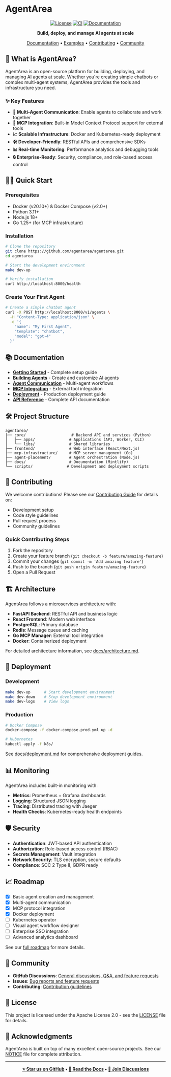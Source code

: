 # AgentArea

<div align="center">

[![License](https://img.shields.io/badge/license-Apache%202.0-blue.svg)](LICENSE)
[![CI](https://github.com/agentarea/agentarea/workflows/CI/badge.svg)](https://github.com/agentarea/agentarea/actions)
[![Documentation](https://img.shields.io/badge/docs-mintlify-green.svg)](https://docs.agentarea.dev)

**Build, deploy, and manage AI agents at scale**

[Documentation](https://docs.agentarea.dev) •
[Examples](docs/examples.md) •
[Contributing](docs/contributing.md) •
[Community](https://github.com/agentarea/agentarea/discussions)

</div>

## 🚀 What is AgentArea?

AgentArea is an open-source platform for building, deploying, and managing AI agents at scale. Whether you're creating simple chatbots or complex multi-agent systems, AgentArea provides the tools and infrastructure you need.

### ✨ Key Features

- **🤖 Multi-Agent Communication**: Enable agents to collaborate and work together
- **🔌 MCP Integration**: Built-in Model Context Protocol support for external tools
- **📈 Scalable Infrastructure**: Docker and Kubernetes-ready deployment
- **🛠️ Developer-Friendly**: RESTful APIs and comprehensive SDKs
- **📊 Real-time Monitoring**: Performance analytics and debugging tools
- **🔒 Enterprise-Ready**: Security, compliance, and role-based access control

## 🏃‍♂️ Quick Start

### Prerequisites

- Docker (v20.10+) & Docker Compose (v2.0+)
- Python 3.11+
- Node.js 18+
- Go 1.25+ (for MCP infrastructure)

### Installation

```bash
# Clone the repository
git clone https://github.com/agentarea/agentarea.git
cd agentarea

# Start the development environment
make dev-up

# Verify installation
curl http://localhost:8000/health
```

### Create Your First Agent

```bash
# Create a simple chatbot agent
curl -X POST http://localhost:8000/v1/agents \
  -H "Content-Type: application/json" \
  -d '{
    "name": "My First Agent",
    "template": "chatbot",
    "model": "gpt-4"
  }'
```

## 📚 Documentation

- **[Getting Started](docs/getting-started.md)** - Complete setup guide
- **[Building Agents](docs/building-agents.md)** - Create and customize AI agents
- **[Agent Communication](docs/agent-communication.md)** - Multi-agent workflows
- **[MCP Integration](docs/mcp-integration.md)** - External tool integration
- **[Deployment](docs/deployment.md)** - Production deployment guide
- **[API Reference](docs/api-reference.md)** - Complete API documentation

## 🛠️ Project Structure

```
agentarea/
├── core/                    # Backend API and services (Python)
│   ├── apps/               # Applications (API, Worker, CLI)
│   └── libs/               # Shared libraries
├── frontend/               # Web interface (React/Next.js)
├── mcp-infrastructure/     # MCP server management (Go)
├── agent-placement/        # Agent orchestration (Node.js)
├── docs/                   # Documentation (Mintlify)
└── scripts/               # Development and deployment scripts
```


## 🤝 Contributing

We welcome contributions! Please see our [Contributing Guide](docs/contributing.md) for details on:

- Development setup
- Code style guidelines
- Pull request process
- Community guidelines

### Quick Contributing Steps

1. Fork the repository
2. Create your feature branch (`git checkout -b feature/amazing-feature`)
3. Commit your changes (`git commit -m 'Add amazing feature'`)
4. Push to the branch (`git push origin feature/amazing-feature`)
5. Open a Pull Request

## 🏗️ Architecture

AgentArea follows a microservices architecture with:

- **FastAPI Backend**: RESTful API and business logic
- **React Frontend**: Modern web interface
- **PostgreSQL**: Primary database
- **Redis**: Message queue and caching
- **Go MCP Manager**: External tool integration
- **Docker**: Containerized deployment

For detailed architecture information, see [docs/architecture.md](docs/architecture.md).

## 🚀 Deployment

### Development

```bash
make dev-up      # Start development environment
make dev-down    # Stop development environment
make dev-logs    # View logs
```

### Production

```bash
# Docker Compose
docker-compose -f docker-compose.prod.yml up -d

# Kubernetes
kubectl apply -f k8s/
```

See [docs/deployment.md](docs/deployment.md) for comprehensive deployment guides.

## 📊 Monitoring

AgentArea includes built-in monitoring with:

- **Metrics**: Prometheus + Grafana dashboards
- **Logging**: Structured JSON logging
- **Tracing**: Distributed tracing with Jaeger
- **Health Checks**: Kubernetes-ready health endpoints

## 🛡️ Security

- **Authentication**: JWT-based API authentication
- **Authorization**: Role-based access control (RBAC)
- **Secrets Management**: Vault integration
- **Network Security**: TLS encryption, secure defaults
- **Compliance**: SOC 2 Type II, GDPR ready

## 📈 Roadmap

- [x] Basic agent creation and management
- [x] Multi-agent communication
- [x] MCP protocol integration
- [x] Docker deployment
- [ ] Kubernetes operator
- [ ] Visual agent workflow designer
- [ ] Enterprise SSO integration
- [ ] Advanced analytics dashboard

See our [full roadmap](docs/roadmap.md) for more details.

## 🌟 Community

- **GitHub Discussions**: [General discussions, Q&A, and feature requests](https://github.com/agentarea/agentarea/discussions)
- **Issues**: [Bug reports and feature requests](https://github.com/agentarea/agentarea/issues)
- **Contributing**: [Contribution guidelines](docs/contributing.md)

## 📄 License

This project is licensed under the Apache License 2.0 - see the [LICENSE](LICENSE) file for details.

## 🙏 Acknowledgments

AgentArea is built on top of many excellent open-source projects. See our [NOTICE](NOTICE) file for complete attribution.

---

<div align="center">

**[⭐ Star us on GitHub](https://github.com/agentarea/agentarea) • [📖 Read the Docs](https://docs.agentarea.dev) • [💬 Join Discussions](https://github.com/agentarea/agentarea/discussions)**

</div>